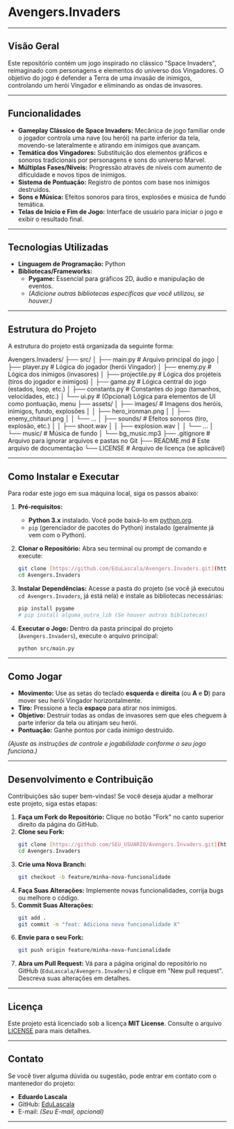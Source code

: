 # Avengers.Invaders

---

## Visão Geral

Este repositório contém um jogo inspirado no clássico "Space Invaders", reimaginado com personagens e elementos do universo dos Vingadores. O objetivo do jogo é defender a Terra de uma invasão de inimigos, controlando um herói Vingador e eliminando as ondas de invasores.

---

## Funcionalidades

* **Gameplay Clássico de Space Invaders:** Mecânica de jogo familiar onde o jogador controla uma nave (ou herói) na parte inferior da tela, movendo-se lateralmente e atirando em inimigos que avançam.
* **Temática dos Vingadores:** Substituição dos elementos gráficos e sonoros tradicionais por personagens e sons do universo Marvel.
* **Múltiplas Fases/Níveis:** Progressão através de níveis com aumento de dificuldade e novos tipos de inimigos.
* **Sistema de Pontuação:** Registro de pontos com base nos inimigos destruídos.
* **Sons e Música:** Efeitos sonoros para tiros, explosões e música de fundo temática.
* **Telas de Início e Fim de Jogo:** Interface de usuário para iniciar o jogo e exibir o resultado final.

---

## Tecnologias Utilizadas

* **Linguagem de Programação:** Python
* **Bibliotecas/Frameworks:**
    * **Pygame:** Essencial para gráficos 2D, áudio e manipulação de eventos.
    * *(Adicione outras bibliotecas específicas que você utilizou, se houver.)*

---

## Estrutura do Projeto

A estrutura do projeto está organizada da seguinte forma:

Avengers.Invaders/
├── src/
│ ├── main.py             # Arquivo principal do jogo
│ ├── player.py           # Lógica do jogador (herói Vingador)
│ ├── enemy.py            # Lógica dos inimigos (invasores)
│ ├── projectile.py       # Lógica dos projéteis (tiros do jogador e inimigos)
│ ├── game.py             # Lógica central do jogo (estados, loop, etc.)
│ ├── constants.py        # Constantes do jogo (tamanhos, velocidades, etc.)
│ └── ui.py               # (Opcional) Lógica para elementos de UI como pontuação, menu
├── assets/
│ ├── images/             # Imagens dos heróis, inimigos, fundo, explosões
│ │ ├── hero_ironman.png
│ │ ├── enemy_chitauri.png
│ │ └── ...
│ ├── sounds/             # Efeitos sonoros (tiro, explosão, etc.)
│ │ ├── shoot.wav
│ │ ├── explosion.wav
│ │ └── ...
│ └── music/              # Música de fundo
│ └── bg_music.mp3
├── .gitignore            # Arquivo para ignorar arquivos e pastas no Git
├── README.md             # Este arquivo de documentação
└── LICENSE               # Arquivo de licença (se aplicável)

---

## Como Instalar e Executar

Para rodar este jogo em sua máquina local, siga os passos abaixo:

1.  **Pré-requisitos:**
    * **Python 3.x** instalado. Você pode baixá-lo em [python.org](https://www.python.org/downloads/).
    * `pip` (gerenciador de pacotes do Python) instalado (geralmente já vem com o Python).

2.  **Clonar o Repositório:**
    Abra seu terminal ou prompt de comando e execute:

    ```bash
    git clone [https://github.com/EduLascala/Avengers.Invaders.git](https://github.com/EduLascala/Avengers.Invaders.git)
    cd Avengers.Invaders
    ```

3.  **Instalar Dependências:**
    Acesse a pasta do projeto (se você já executou `cd Avengers.Invaders`, já está nela) e instale as bibliotecas necessárias:

    ```bash
    pip install pygame
    # pip install alguma_outra_lib (Se houver outras bibliotecas)
    ```

4.  **Executar o Jogo:**
    Dentro da pasta principal do projeto (`Avengers.Invaders`), execute o arquivo principal:

    ```bash
    python src/main.py
    ```

---

## Como Jogar

* **Movimento:** Use as setas do teclado **esquerda** e **direita** (ou **A** e **D**) para mover seu herói Vingador horizontalmente.
* **Tiro:** Pressione a tecla **espaço** para atirar nos inimigos.
* **Objetivo:** Destruir todas as ondas de invasores sem que eles cheguem à parte inferior da tela ou atinjam seu herói.
* **Pontuação:** Ganhe pontos por cada inimigo destruído.

*(Ajuste as instruções de controle e jogabilidade conforme o seu jogo funciona.)*

---

## Desenvolvimento e Contribuição

Contribuições são super bem-vindas! Se você deseja ajudar a melhorar este projeto, siga estas etapas:

1.  **Faça um Fork do Repositório:** Clique no botão "Fork" no canto superior direito da página do GitHub.
2.  **Clone seu Fork:**
    ```bash
    git clone [https://github.com/SEU_USUARIO/Avengers.Invaders.git](https://github.com/SEU_USUARIO/Avengers.Invaders.git)
    cd Avengers.Invaders
    ```
3.  **Crie uma Nova Branch:**
    ```bash
    git checkout -b feature/minha-nova-funcionalidade
    ```
4.  **Faça Suas Alterações:** Implemente novas funcionalidades, corrija bugs ou melhore o código.
5.  **Commit Suas Alterações:**
    ```bash
    git add .
    git commit -m "feat: Adiciona nova funcionalidade X"
    ```
6.  **Envie para o seu Fork:**
    ```bash
    git push origin feature/minha-nova-funcionalidade
    ```
7.  **Abra um Pull Request:** Vá para a página original do repositório no GitHub (`EduLascala/Avengers.Invaders`) e clique em "New pull request". Descreva suas alterações em detalhes.

---

## Licença

Este projeto está licenciado sob a licença **MIT License**. Consulte o arquivo [LICENSE](LICENSE) para mais detalhes.

---

## Contato

Se você tiver alguma dúvida ou sugestão, pode entrar em contato com o mantenedor do projeto:

* **Eduardo Lascala**
* GitHub: [EduLascala](https://github.com/EduLascala)
* E-mail: *(Seu E-mail, opcional)*

---
